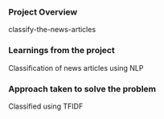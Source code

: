### Project Overview

 classify-the-news-articles


### Learnings from the project

 Classification of news articles using NLP


### Approach taken to solve the problem

 Classified using TFIDF


